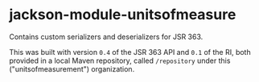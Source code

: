 jackson-module-unitsofmeasure
=============================

Contains custom serializers and deserializers for JSR 363.

This was built with version `0.4` of the JSR 363 API and `0.1` of the RI, both provided in a local Maven repository, called `/repository` under this ("unitsofmeasurement") organization.
